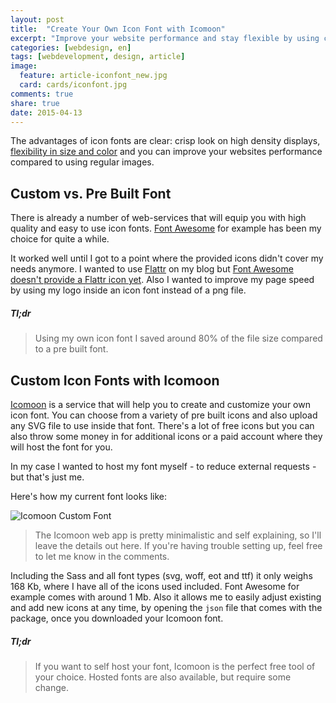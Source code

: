 ```yaml
---
layout: post
title:  "Create Your Own Icon Font with Icomoon"
excerpt: "Improve your website performance and stay flexible by using creating your own customized icon fonts with Icomoon."
categories: [webdesign, en]
tags: [webdevelopment, design, article]
image:
  feature: article-iconfont_new.jpg
  card: cards/iconfont.jpg
comments: true
share: true
date: 2015-04-13
---
```


The advantages of icon fonts are clear: crisp look on high density displays, [flexibility in size and color](//css-tricks.com/examples/IconFont/) and you can improve your websites performance compared to using regular images.

## Custom vs. Pre Built Font

There is already a number of web-services that will equip you with high quality and easy to use icon fonts. [Font Awesome](//fortawesome.github.io/Font-Awesome/) for example has been my choice for quite a while.

It worked well until I got to a point where the provided icons didn't cover my needs anymore. I wanted to use [Flattr](//flattr.com) on my blog but [Font Awesome doesn't provide a Flattr icon yet](//github.com/FortAwesome/Font-Awesome/issues/371). Also I wanted to improve my page speed by using my logo inside an icon font instead of a png file.

##### Tl;dr
> Using my own icon font I saved around 80% of the file size compared to a pre built font.

## Custom Icon Fonts with Icomoon
[Icomoon](//icomoon.io/) is a service that will help you to create and customize your own icon font. You can choose from a variety of pre built icons and also upload any SVG file to use inside that font. There's a  lot of free icons but you can also throw some money in for additional icons or a paid account where they will host the font for you.

In my case I wanted to host my font myself - to reduce external requests - but that's just me.

Here's how my current font looks like:

![Icomoon Custom Font](//dyscribe.com/images/iconfont/icomoon.jpg)

> The Icomoon web app is pretty minimalistic and self explaining, so I'll leave the details out here. If you're having trouble setting up, feel free to let me know in the comments.

Including the Sass and all font types (svg, woff, eot and ttf) it only weighs 168 Kb, where I have all of the icons used included. Font Awesome for example comes with around 1 Mb.
Also it allows me to easily adjust existing and add new icons at any time, by opening the `json` file that comes with the package, once you downloaded your Icomoon font.

##### Tl;dr
> If you want to self host your font, Icomoon is the perfect free tool of your choice. Hosted fonts are also available, but require some change.
